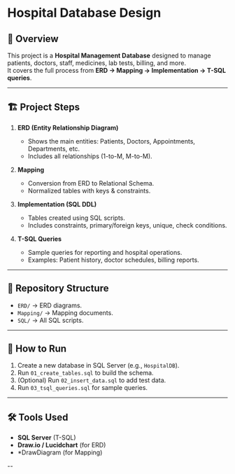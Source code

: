 # Hospital Database Design

## 📌 Overview
This project is a **Hospital Management Database** designed to manage patients, doctors, staff, medicines, lab tests, billing, and more.  
It covers the full process from **ERD → Mapping → Implementation → T-SQL queries**.

---

## 🏗 Project Steps
1. **ERD (Entity Relationship Diagram)**  
   - Shows the main entities: Patients, Doctors, Appointments, Departments, etc.  
   - Includes all relationships (1-to-M, M-to-M).

2. **Mapping**  
   - Conversion from ERD to Relational Schema.  
   - Normalized tables with keys & constraints.

3. **Implementation (SQL DDL)**  
   - Tables created using SQL scripts.  
   - Includes constraints, primary/foreign keys, unique, check conditions.

4. **T-SQL Queries**  
   - Sample queries for reporting and hospital operations.  
   - Examples: Patient history, doctor schedules, billing reports.

---

## 📂 Repository Structure
- `ERD/` → ERD diagrams.  
- `Mapping/` → Mapping documents.  
- `SQL/` → All SQL scripts.  

---

## 🚀 How to Run
1. Create a new database in SQL Server (e.g., `HospitalDB`).
2. Run `01_create_tables.sql` to build the schema.
3. (Optional) Run `02_insert_data.sql` to add test data.
4. Run `03_tsql_queries.sql` for sample queries.

---

## 🛠 Tools Used
- **SQL Server** (T-SQL)  
- **Draw.io / Lucidchart** (for ERD)  
- *DrawDiagram (for Mapping)

--

